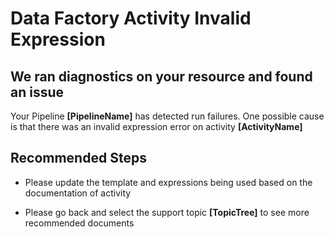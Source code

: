 <properties
    pageTitle="Data Factory Activity Invalid Expression"
    description="Data Factory Activity Invalid Expression"
    infoBubbleText="Data Factory Activity Invalid Expression"
    service="microsoft.datafactory"
    resource="factories"
    authors="kangtao"
    ms.author="kantao"
    displayOrder="1"
    articleId="DataFactoryActivityInvalidTemplateInsight"
    diagnosticScenario="DataFactoryActivityInvalidTemplateInsight"
    selfHelpType="diagnostics"
    supportTopicIds=""
    resourceTags=""
    productPesIds="15613"
    cloudEnvironments="public, BlackForest, Fairfax, Mooncake"
	ownershipId="AzureData_DataFactory"
/>

# Data Factory Activity Invalid Expression

## We ran diagnostics on your resource and found an issue

<!--issueDescription-->
Your Pipeline **<!--$PipelineName-->[PipelineName]<!--/$PipelineName-->** has detected run failures.  One possible cause is that there was an invalid expression error on activity **<!--$ActivityName-->[ActivityName]<!--/$ActivityName-->**
<!--/issueDescription-->

## **Recommended Steps**

*  Please update the template and expressions being used based on the documentation of activity

*  Please go back and select the support topic **<!--$TopicTree-->[TopicTree]<!--/$TopicTree-->** to see more recommended documents

